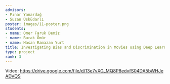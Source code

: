 ```yaml
---
advisors:
- Pınar Yanardağ
- Suzan Üsküdarlı
poster: images/11-poster.png
students:
- name: Ömer Faruk Deniz
- name: Burak Ömür
- name: Hasan Ramazan Yurt
title: Investigating Bias and Discrimination in Movies using Deep Learning
type: project
rank: 3
---
```


Video: <https://drive.google.com/file/d/13e7vXG_MQ8P8edvfS04DA5bWHJeADVQS>